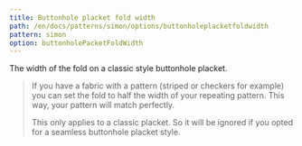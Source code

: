 ```yaml
---
title: Buttonhole placket fold width
path: /en/docs/patterns/simon/options/buttonholeplacketfoldwidth
pattern: simon
option: buttonholePacketFoldWidth
---
```


The width of the fold on a classic style buttonhole placket.

> If you have a fabric with a pattern (striped or checkers for example) you can set the fold to half the width of your repeating pattern. This way, your pattern will match perfectly.
> 
> This only applies to a classic placket. So it will be ignored if you opted for a seamless buttonhole placket style.